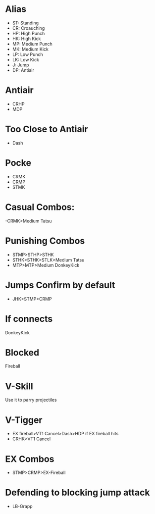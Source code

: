 # Alias
- ST: Standing
- CR: Croauching
- HP: High Punch
- HK: High Kick
- MP: Medium Punch
- MK: Medium Kick
- LP: Low Punch
- LK: Low Kick
- J: Jump
- DP: Antiair
 
# Antiair
- CRHP
- MDP

# Too Close to Antiair
- Dash

# Pocke
- CRMK
- CRMP
- STMK

# Casual Combos:
-CRMK\>Medium Tatsu

# Punishing Combos
- STMP\>STHP\>STHK
- STHK\>STHK\>STLK\>Medium Tatsu
- MTP\>MTP\>Medium DonkeyKick

# Jumps Confirm by default
- JHK\>STMP\>CRMP
# If connects
DonkeyKick
# Blocked
Fireball

# V-Skill
Use it to parry projectiles

# V-Tigger
- EX fireball\>VT1 Cancel\>Dash\>HDP if EX fireball hits
- CRHK\>VT1 Cancel

# EX Combos
- STMP\>CRMP\>EX-Fireball

# Defending to blocking jump attack
- LB-Grapp
